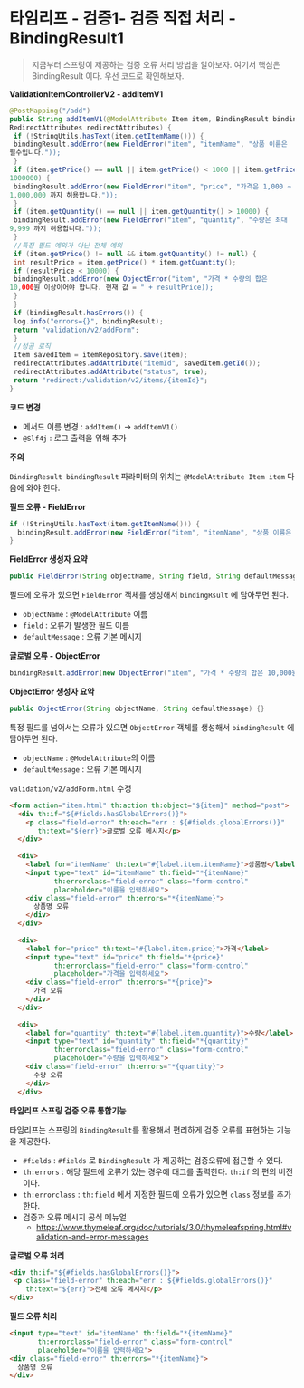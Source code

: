 # 타임리프 - 검증1- 검증 직접 처리 - BindingResult1

> 지금부터 스프링이 제공하는 검증 오류 처리 방법을 알아보자. 여기서 핵심은 BindingResult 이다. 우선 코드로 확인해보자.



**ValidationItemControllerV2 - addItemV1**

```java
@PostMapping("/add")
public String addItemV1(@ModelAttribute Item item, BindingResult bindingResult,
RedirectAttributes redirectAttributes) {
 if (!StringUtils.hasText(item.getItemName())) {
 bindingResult.addError(new FieldError("item", "itemName", "상품 이름은
필수입니다."));
 }
 if (item.getPrice() == null || item.getPrice() < 1000 || item.getPrice() >
1000000) {
 bindingResult.addError(new FieldError("item", "price", "가격은 1,000 ~ 
1,000,000 까지 허용합니다."));
 }
 if (item.getQuantity() == null || item.getQuantity() > 10000) {
 bindingResult.addError(new FieldError("item", "quantity", "수량은 최대
9,999 까지 허용합니다."));
 }
 //특정 필드 예외가 아닌 전체 예외
 if (item.getPrice() != null && item.getQuantity() != null) {
 int resultPrice = item.getPrice() * item.getQuantity();
 if (resultPrice < 10000) {
 bindingResult.addError(new ObjectError("item", "가격 * 수량의 합은
10,000원 이상이어야 합니다. 현재 값 = " + resultPrice));
 }
 }
 if (bindingResult.hasErrors()) {
 log.info("errors={}", bindingResult);
 return "validation/v2/addForm";
 }
 //성공 로직
 Item savedItem = itemRepository.save(item);
 redirectAttributes.addAttribute("itemId", savedItem.getId());
 redirectAttributes.addAttribute("status", true);
 return "redirect:/validation/v2/items/{itemId}";
}
```

**코드 변경**

* 메서드 이름 변경 : `addItem()` -> `addItemV1()`
* `@Slf4j` : 로그 출력을 위해 추가



**주의**

`BindingResult bindingResult` 파라미터의 위치는 `@ModelAttribute Item item` 다음에 와야 한다.





**필드 오류 - FieldError**

```java
if (!StringUtils.hasText(item.getItemName())) {
  bindingResult.addError(new FieldError("item", "itemName", "상품 이름은 필수입니다."));
}
```

**FieldError 생성자 요약**

```java
public FieldError(String objectName, String field, String defaultMessage) {}
```

필드에 오류가 있으면 `FieldError` 객체를 생성해서 `bindingRsult` 에 담아두면 된다.

* `objectName` : `@ModelAttribute` 이름
* `field` : 오류가 발생한 필드 이름
* `defaultMessage` : 오류 기본 메시지



**글로벌 오류 - ObjectError**

```java
bindingResult.addError(new ObjectError("item", "가격 * 수량의 합은 10,000원 이상이어야합니다. 현재 값 = " + resultPrice));
```

**ObjectError 생성자 요약**

```java
public ObjectError(String objectName, String defaultMessage) {}
```

특정 필드를 넘어서는 오류가 있으면 `ObjectError` 객체를 생성해서 `bindingResult` 에 담아두면 된다.

* `objectName` : `@ModelAttribute`의 이름
* `defaultMessage` : 오류 기본 메시지





`validation/v2/addForm.html` 수정

```html
<form action="item.html" th:action th:object="${item}" method="post">
  <div th:if="${#fields.hasGlobalErrors()}">
    <p class="field-error" th:each="err : ${#fields.globalErrors()}"
       th:text="${err}">글로벌 오류 메시지</p>
  </div>
 
  <div>
    <label for="itemName" th:text="#{label.item.itemName}">상품명</label>
    <input type="text" id="itemName" th:field="*{itemName}"
           th:errorclass="field-error" class="form-control"
           placeholder="이름을 입력하세요">
    <div class="field-error" th:errors="*{itemName}">
      상품명 오류
    </div>
  </div>
 
  <div>
    <label for="price" th:text="#{label.item.price}">가격</label>
    <input type="text" id="price" th:field="*{price}"
           th:errorclass="field-error" class="form-control"
           placeholder="가격을 입력하세요">
    <div class="field-error" th:errors="*{price}">
      가격 오류
    </div>
  </div>
 
  <div>
    <label for="quantity" th:text="#{label.item.quantity}">수량</label>
    <input type="text" id="quantity" th:field="*{quantity}"
           th:errorclass="field-error" class="form-control"
           placeholder="수량을 입력하세요">
    <div class="field-error" th:errors="*{quantity}">
      수량 오류
    </div>
  </div>
```

**타임리프 스프링 검증 오류 통합기능**

타임리프는 스프링의 `BindingResult`를 활용해서 편리하게 검증 오류를 표현하는 기능을 제공한다.

* `#fields` : `#fields` 로 `BindingResult` 가 제공하는 검증오류에 접근할 수 있다.
* `th:errors` : 해당 필드에 오류가 있는 경우에 태그를 출력한다. `th:if` 의 편의 버전이다.
* `th:errorclass` : `th:field` 에서 지정한 필드에 오류가 있으면 `class` 정보를 추가한다.
* 검증과 오류 메시지 공식 메뉴얼
  * https://www.thymeleaf.org/doc/tutorials/3.0/thymeleafspring.html#validation-and-error-messages



**글로벌 오류 처리**

```html
<div th:if="${#fields.hasGlobalErrors()}">
 <p class="field-error" th:each="err : ${#fields.globalErrors()}" 
    th:text="${err}">전체 오류 메시지</p>
</div>
```

**필드 오류 처리**

```html
<input type="text" id="itemName" th:field="*{itemName}"
       th:errorclass="field-error" class="form-control" 
       placeholder="이름을 입력하세요">
<div class="field-error" th:errors="*{itemName}">
  상품명 오류
</div>
```

